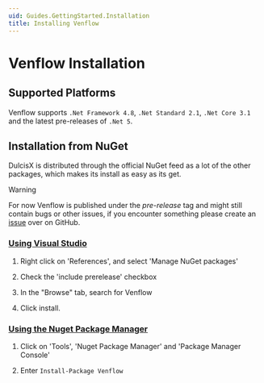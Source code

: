 ```yaml
---
uid: Guides.GettingStarted.Installation
title: Installing Venflow
---
```


# Venflow Installation

## Supported Platforms

Venflow supports `.Net Framework 4.8`, `.Net Standard 2.1`, `.Net Core 3.1` and the latest pre-releases of `.Net 5`.

## Installation from NuGet

DulcisX is distributed through the official NuGet feed as a lot of the other packages, which makes its install as easy as its get.

> [!WARNING] 
> For now Venflow is published under the _pre-release_ tag and might still contain bugs or other issues, if you encounter something please create an [issue](https://github.com/TwentyFourMinutes/Venflow/issues) over on GitHub.

### [Using Visual Studio](#tab/visualstudio-install)

1. Right click on 'References', and select 'Manage NuGet packages'

2. Check the 'include prerelease' checkbox

3. In the "Browse" tab, search for Venflow

4. Click install.


### [Using the Nuget Package Manager](#tab/npm-install)

1. Click on 'Tools', 'Nuget Package Manager' and 'Package Manager Console'

2. Enter `Install-Package Venflow`